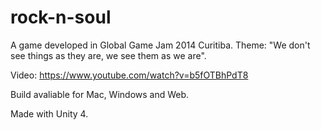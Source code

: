 # rock-n-soul
A game developed in Global Game Jam 2014 Curitiba. Theme: "We don't see things as they are, we see them as we are".

Video: https://www.youtube.com/watch?v=b5fOTBhPdT8

Build avaliable for Mac, Windows and Web.

Made with Unity 4.
